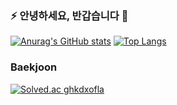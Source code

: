 ### ⚡ 안녕하세요, 반갑습니다 🌱   

<!--
**ghkdxofla/ghkdxofla** is a ✨ _special_ ✨ repository because its `README.md` (this file) appears on your GitHub profile.

Here are some ideas to get you started:

- 🔭 I’m currently working on ...
- 🌱 I’m currently learning ...
- 👯 I’m looking to collaborate on ...
- 🤔 I’m looking for help with ...
- 💬 Ask me about ...
- 📫 How to reach me: ...
- 😄 Pronouns: ...
- ⚡ Fun fact: ...

참고 페이지
- https://shields.io/
-->

[![Anurag's GitHub stats](https://github-readme-stats.vercel.app/api?username=ghkdxofla&show_icons=true&theme=radical&line_height=20)](https://github.com/anuraghazra/github-readme-stats)
[![Top Langs](https://github-readme-stats.vercel.app/api/top-langs/?username=ghkdxofla&layout=compact&theme=radical)](https://github.com/anuraghazra/github-readme-stats)   

### Baekjoon
[![Solved.ac
ghkdxofla](http://mazassumnida.wtf/api/v2/generate_badge?boj=ghkdxofla)](https://solved.ac/ghkdxofla)   
